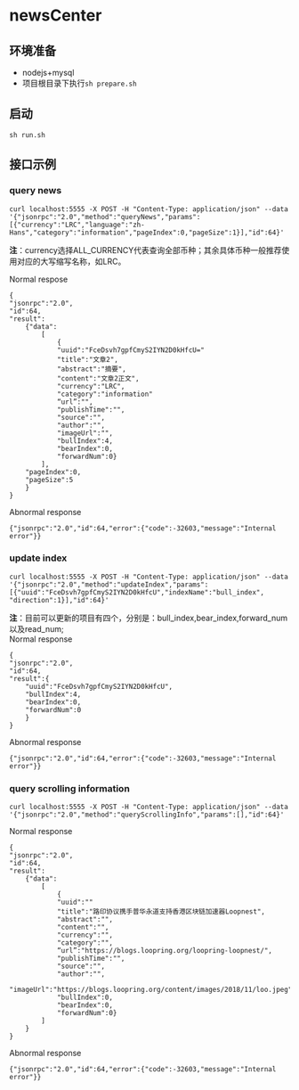 # newsCenter

## 环境准备
* nodejs+mysql
* 项目根目录下执行```sh prepare.sh```

## 启动
```sh run.sh```

## 接口示例

### query news
```
curl localhost:5555 -X POST -H "Content-Type: application/json" --data '{"jsonrpc":"2.0","method":"queryNews","params":[{"currency":"LRC","language":"zh-Hans","category":"information","pageIndex":0,"pageSize":1}],"id":64}'
```
**注**：currency选择ALL_CURRENCY代表查询全部币种；其余具体币种一般推荐使用对应的大写缩写名称，如LRC。  

Normal respose
```
{
"jsonrpc":"2.0",
"id":64,
"result":
    {"data":
        [
            {
            "uuid":"FceDsvh7gpfCmyS2IYN2D0kHfcU="
            "title":"文章2",
            "abstract":"摘要",
            "content":"文章2正文",
            "currency":"LRC",
            "category":"information"
            “url”:"",
            "publishTime":"",
            "source":"",
            "author":"",
            "imageUrl":"",
            "bullIndex":4,
            "bearIndex":0,
            "forwardNum":0}
        ],
    "pageIndex":0,
    "pageSize":5
    }
}
```
Abnormal response
```
{"jsonrpc":"2.0","id":64,"error":{"code":-32603,"message":"Internal error"}}
```

### update index
```
curl localhost:5555 -X POST -H "Content-Type: application/json" --data '{"jsonrpc":"2.0","method":"updateIndex","params":[{"uuid":"FceDsvh7gpfCmyS2IYN2D0kHfcU","indexName":"bull_index", "direction":1}],"id":64}'
```
**注**：目前可以更新的项目有四个，分别是：bull_index,bear_index,forward_num以及read_num;  
Normal response
```
{
"jsonrpc":"2.0",
"id":64,
"result":{
    "uuid":"FceDsvh7gpfCmyS2IYN2D0kHfcU",
    "bullIndex":4,
    "bearIndex":0,
    "forwardNum":0
    }
}
```
Abnormal response
```
{"jsonrpc":"2.0","id":64,"error":{"code":-32603,"message":"Internal error"}}
```

### query scrolling information
```
curl localhost:5555 -X POST -H "Content-Type: application/json" --data '{"jsonrpc":"2.0","method":"queryScrollingInfo","params":[],"id":64}'
```
Normal response
```
{
"jsonrpc":"2.0",
"id":64,
"result":
    {"data":
        [
            {
            "uuid":""
            "title":"路印协议携手普华永道支持香港区块链加速器Loopnest",
            "abstract":"",
            "content":"",
            "currency":"",
            "category":"",
            “url”:"https://blogs.loopring.org/loopring-loopnest/",
            "publishTime":"",
            "source":"",
            "author":"",
            "imageUrl":"https://blogs.loopring.org/content/images/2018/11/loo.jpeg",
            "bullIndex":0,
            "bearIndex":0,
            "forwardNum":0}
        ]
    }
}
```
Abnormal response
```
{"jsonrpc":"2.0","id":64,"error":{"code":-32603,"message":"Internal error"}}
```
